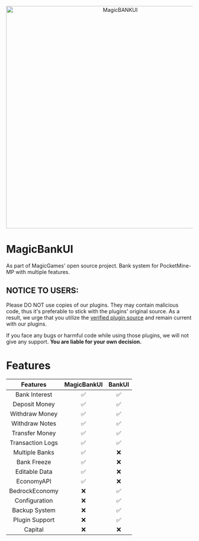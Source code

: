 <p align="center">
    <img width="600" src="https://media.discordapp.net/attachments/973097510748966982/980260157160316988/MagicBankUI1.gif" alt="MagicBANKUI">
</p>

# MagicBankUI
As part of MagicGames' open source project. Bank system for PocketMine-MP with multiple features.

## NOTICE TO USERS:
Please DO NOT use copies of our plugins. They may contain malicious code, thus it's preferable to stick with the plugins' original source. As a result, we urge that you utilize the [verified plugin source](https://github.com/MagicGames-Network) and remain current with our plugins.

If you face any bugs or harmful code while using those plugins, we will not give any support. **You are liable for your own decision.**

# Features

| Features        | MagicBankUI           | BankUI  |
|:---------------:|:---------------------:|:-------:|
| Bank Interest   | ✅                   | ✅      |
| Deposit Money   | ✅                   | ✅      |
| Withdraw Money  | ✅                   | ✅      |
| Withdraw Notes  | ✅                   | ✅      |
| Transfer Money  | ✅                   | ✅      |
| Transaction Logs| ✅                   | ✅      |
| Multiple Banks  | ✅                   | ❌      |
| Bank Freeze     | ✅                   | ❌      |
| Editable Data   | ✅                   | ❌      |
| EconomyAPI      | ✅                   | ❌      |
| BedrockEconomy  | ❌                   | ✅      |
| Configuration   | ❌                   | ✅      |
| Backup System   | ❌                   | ✅      |
| Plugin Support  | ❌                   | ✅      |
| Capital         | ❌                   | ❌      |